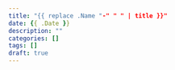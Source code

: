 ```yaml
---
title: "{{ replace .Name "-" " " | title }}"
date: {{ .Date }}
description: ""
categories: []
tags: []
draft: true
---
```

